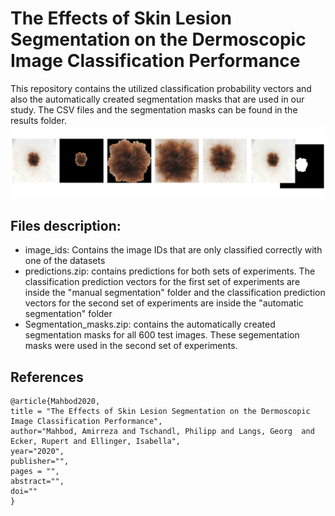 # The Effects of Skin Lesion Segmentation on the Dermoscopic Image Classification Performance
This repository contains the utilized classification probability vectors and also the automatically created segmentation masks that are used in our study. The CSV files and the segmentation masks can be found in the results folder. 
![Project Image](https://github.com/masih4/Skin-lesion-segmentation-effects-of-the-classification-perfromnce/blob/master/Project.jpg)

## Files description:
- image_ids: Contains the image IDs that are only classified correctly with one of the datasets
- predictions.zip: contains predictions for both sets of experiments. The classification prediction vectors for the first set of experiments are inside the "manual segmentation" folder and the classification prediction vectors for the second set of experiments are inside the "automatic segmentation" folder
- Segmentation_masks.zip: contains the automatically created segmentation masks for all 600 test images. These segementation masks were used in the second set of experiments.

## References
```
@article{Mahbod2020,
title = "The Effects of Skin Lesion Segmentation on the Dermoscopic Image Classification Performance",
author="Mahbod, Amirreza and Tschandl, Philipp and Langs, Georg  and Ecker, Rupert and Ellinger, Isabella",
year="2020",
publisher="",
pages = "",
abstract="",
doi=""
}
```
